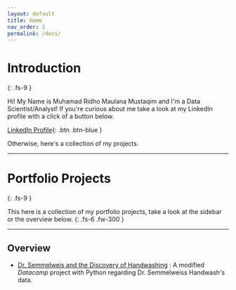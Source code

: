 ```yaml
---
layout: default
title: Home
nav_order: 1
permalink: /docs/
---
```


# Introduction
{: .fs-9 }

Hi! My Name is Muhamad Ridho Maulana Mustaqim and I'm a Data Scientist/Analyst!
If you're curious about me take a look at my LinkedIn profile with a click of a button below.

[LinkedIn Profile](https://www.linkedin.com/in/muhamadridhomm/){: .btn .btn-blue }

Otherwise, here's a collection of my projects.

---

# Portfolio Projects
{: .fs-9 }

This here is a collection of my portfolio projects, take a look at the sidebar or the overview below.
{: .fs-6 .fw-300 }

---

## Overview

* [Dr. Semmelweis and the Discovery of Handwashing](#handwash-project) :
A  modified *Datacamp* project with Python regarding Dr. Semmelweiss Handwash's data.
